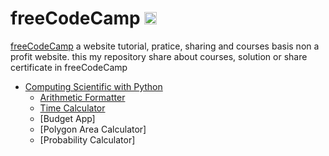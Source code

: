 # freeCodeCamp <a href="https://www.freecodecamp.org"><img src="https://github.com/jefrifrans/Images/blob/main/freecodecamp.jpg" width =20 height =20 /><a>
[freeCodeCamp](https://www.freecodecamp.org/learn/) a website tutorial, pratice, sharing and courses basis non a profit website.
this my repository share about courses, solution or share certificate in freeCodeCamp

- [Computing Scientific with Python](https://github.com/jefrifrans/freecodecamp/tree/master/Scientific%20computing)
  - <a href="https://github.com/jefrifrans/freecodecamp/tree/master/Scientific%20computing/aritmatic_arranger">Arithmetic Formatter<a>
  - <a href="https://github.com/jefrifrans/freecodecamp/tree/master/Scientific%20computing/time_calculator">Time Calculator</a>
  - [Budget App]
  - [Polygon Area Calculator]
  - [Probability Calculator]
